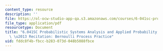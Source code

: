 ```yaml
---
content_type: resource
description: ''
file: https://ol-ocw-studio-app-qa.s3.amazonaws.com/courses/6-041sc-probabilistic-systems-analysis-and-applied-probability-fall-2013/fddc8f4bfbccb283073d048b5088fbce_MIT6_041SCF13_Bernoulli_Process_Practice_I_300k.pdf
file_type: application/pdf
resourcetype: Document
title: "6.041SC Probabilistic Systems Analysis and Applied Probability, Fall 2013Transcript\
  \ \u2013 Recitation: Bernoulli Process Practice"
uid: fddc8f4b-fbcc-b283-073d-048b5088fbce
---
```

